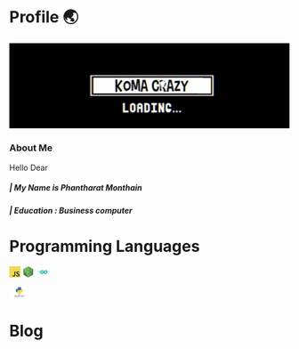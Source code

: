 # Profile 🌏

![Banner](/image/banner.jpg)
### About Me
 Hello Dear 
##### | My Name is Phantharat  Monthain
##### | Education : Business computer


 



# Programming Languages
<code><img height="20" alt="javascript" src="https://github.com/KomaCrazy/Document/blob/main/image/js.png"></code>
<code><img height="20" alt="node" src="https://github.com/KomaCrazy/Document/blob/main/image/node.png"></code>
<code><img height="20" alt="go" src="https://github.com/KomaCrazy/Document/blob/main/image/Go.png"></code>

<code><img height="20" alt="python" src="https://github.com/KomaCrazy/Document/blob/main/image/python.png"></code>

# Blog 
